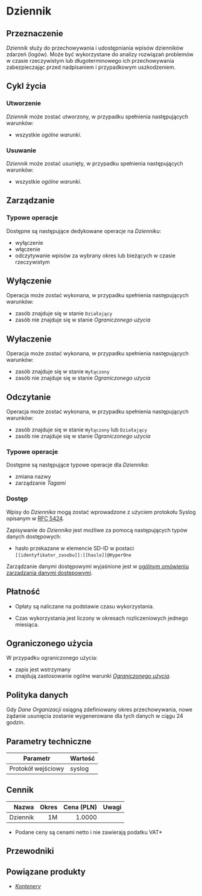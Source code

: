 # Dziennik

## Przeznaczenie

*Dziennik* służy do przechowywania i udostępniania wpisów dzienników zdarzeń (logów). Może być wykorzystane do analizy rozwiązań problemów w czasie rzeczywistym lub długoterminowego ich przechowywania zabezpieczając przed nadpisaniem i przypadkowym uszkodzeniem.

## Cykl życia

### Utworzenie

*Dziennik* może zostać utworzony, w przypadku spełnienia następujących warunków: 

* wszystkie *ogólne warunki*.

### Usuwanie

*Dziennik* może zostać usunięty, w przypadku spełnienia następujących warunków:

* wszystkie *ogólne warunki*.

## Zarządzanie 

### Typowe operacje

Dostępne są następujące dedykowane operacje na *Dzienniku*:

* wyłączenie
* włączenie
* odczytywanie wpisów za wybrany okres lub bieżących w czasie rzeczywistym

## Wyłączenie

Operacja może zostać wykonana, w przypadku spełnienia następujących warunków: 

* zasób znajduje się w stanie ```Działający```
* zasób nie znajduje się w stanie *Ograniczonego użycia*

## Wyłaczenie

Operacja może zostać wykonana, w przypadku spełnienia następujących warunków: 

* zasób znajduje się w stanie ```Wyłączony```
* zasób nie znajduje się w stanie *Ograniczonego użycia*

## Odczytanie

Operacja może zostać wykonana, w przypadku spełnienia następujących warunków: 

* zasób znajduje się w stanie ```Wyłączony``` lub ```Działający```
* zasób nie znajduje się w stanie *Ograniczonego użycia*

### Typowe operacje

Dostępne są następujące typowe operacje dla *Dziennika*:

* zmiana nazwy
* zarządzanie *Tagami*

### Dostęp

Wpisy do *Dziennika* mogą zostać wprowadzone z użyciem protokołu Syslog opisanym w [RFC 5424](https://tools.ietf.org/html/rfc5424).

Zapisywanie do *Dziennika* jest możliwe za pomocą następujących typów danych dostępowych:

* hasło przekazane w elemencie SD-ID w postaci ``[[identyfikator_zasobu]]:[[haslo]]@HyperOne``

Zarządzanie danymi dostępowymi wyjaśnione jest w [ogólnym omówieniu zarządzania danymi dostępowymi](/resource/general.html#dane-dostepowe).

## Płatność

* Opłaty są naliczane na podstawie czasu wykorzystania.

* Czas wykorzystania jest liczony w okresach rozliczeniowych jednego miesiąca.

## Ograniczonego użycia

W przypadku ograniczonego użycia:
 
 * zapis jest wstrzymany
 * znajdują zastosowanie ogólne warunki *[Ograniczonego użycia](/resource/general.md#ograniczone-uzycie)*.

## Polityka danych

Gdy *Dane Organizacji* osiągną zdefiniowany okres przechowywania, nowe żądanie usunięcia zostanie wygenerowane dla tych danych w ciągu 24 godzin.

<!-- partial-regions.md -->

## Parametry techniczne

Parametr           | Wartość
------------------ | ------
Protokół wejściowy | syslog

## Cennik

Nazwa        | Okres  | Cena (PLN) |  Uwagi
-----------: | -----: | ---------: | :----:
Dziennik     |  1M    |     1.0000 |

* Podane ceny są cenami netto i nie zawierają podatku VAT*

## Przewodniki

<PageList path_re="guide/storage/log-archive/"/>

## Powiązane produkty

* *[Kontenery](/resource/compute/container.md)*
